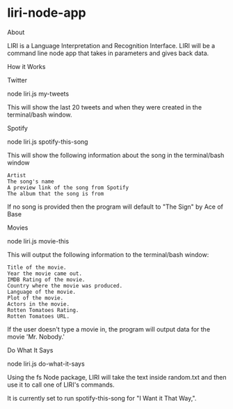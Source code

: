 # liri-node-app

About

LIRI is a Language Interpretation and Recognition Interface. LIRI will be a command line node 
app that takes in parameters and gives back data.

How it Works

Twitter

node liri.js my-tweets <insert Twitter handle>

This will show the last 20 tweets and when they were created in the terminal/bash window.

Spotify

node liri.js spotify-this-song <insert song title>

This will show the following information about the song in the terminal/bash window

    Artist
    The song's name
    A preview link of the song from Spotify
    The album that the song is from

If no song is provided then the program will default to "The Sign" by Ace of Base

Movies

node liri.js movie-this <insert movie title>

This will output the following information to the terminal/bash window:

    Title of the movie.
    Year the movie came out.
    IMDB Rating of the movie.
    Country where the movie was produced.
    Language of the movie.
    Plot of the movie.
    Actors in the movie.
    Rotten Tomatoes Rating.
    Rotten Tomatoes URL.

If the user doesn't type a movie in, the program will output data for the movie 'Mr. Nobody.'

Do What It Says

node liri.js do-what-it-says

Using the fs Node package, LIRI will take the text inside random.txt and then use it to call one of LIRI's commands.

It is currently set to run spotify-this-song for "I Want it That Way,".
